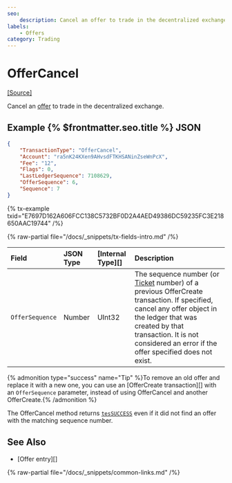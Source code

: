 ```yaml
---
seo:
    description: Cancel an offer to trade in the decentralized exchange.
labels:
    - Offers
category: Trading
---
```

# OfferCancel

[[Source]](https://github.com/XRPLF/rippled/blob/master/src/xrpld/app/tx/detail/CancelOffer.cpp "Source")

Cancel an [offer](../../../../concepts/tokens/decentralized-exchange/offers.md) to trade in the decentralized exchange.

## Example {% $frontmatter.seo.title %} JSON

```json
{
    "TransactionType": "OfferCancel",
    "Account": "ra5nK24KXen9AHvsdFTKHSANinZseWnPcX",
    "Fee": "12",
    "Flags": 0,
    "LastLedgerSequence": 7108629,
    "OfferSequence": 6,
    "Sequence": 7
}
```

{% tx-example txid="E7697D162A606FCC138C5732BF0D2A4AED49386DC59235FC3E218650AAC19744" /%}

{% raw-partial file="/docs/_snippets/tx-fields-intro.md" /%}

| Field           | JSON Type | [Internal Type][] | Description                  |
|:----------------|:----------|:------------------|:-----------------------------|
| `OfferSequence` | Number    | UInt32            | The sequence number (or [Ticket](../../../../concepts/accounts/tickets.md) number) of a previous OfferCreate transaction. If specified, cancel any offer object in the ledger that was created by that transaction. It is not considered an error if the offer specified does not exist. |

{% admonition type="success" name="Tip" %}To remove an old offer and replace it with a new one, you can use an [OfferCreate transaction][] with an `OfferSequence` parameter, instead of using OfferCancel and another OfferCreate.{% /admonition %}

The OfferCancel method returns [`tesSUCCESS`](../transaction-results/tes-success.md) even if it did not find an offer with the matching sequence number.

## See Also

- [Offer entry][]

{% raw-partial file="/docs/_snippets/common-links.md" /%}

